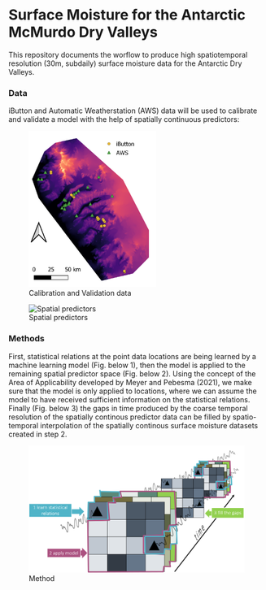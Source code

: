 
<!-- README.md is generated from README.Rmd. Please edit that file -->

# Surface Moisture for the Antarctic McMurdo Dry Valleys

<!-- badges: start -->
<!-- badges: end -->

This repository documents the worflow to produce high spatiotemporal
resolution (30m, subdaily) surface moisture data for the Antarctic Dry
Valleys.

### Data

iButton and Automatic Weatherstation (AWS) data will be used to
calibrate and validate a model with the help of spatially continuous
predictors:

<figure>
<img src="map_stations_s.png" width="250" alt="Calibration and Validation data" /><figcaption aria-hidden="true">Calibration and Validation data</figcaption>
</figure>

<figure>
<img src="spatial_predictors.png" width="250" alt="Spatial predictors" /><figcaption aria-hidden="true">Spatial predictors</figcaption>
</figure>

### Methods

First, statistical relations at the point data locations are being
learned by a machine learning model (Fig. below 1), then the model is
applied to the remaining spatial predictor space (Fig. below 2). Using
the concept of the Area of Applicability developed by Meyer and Pebesma
(2021), we make sure that the model is only applied to locations, where
we can assume the model to have received sufficient information on the
statistical relations. Finally (Fig. below 3) the gaps in time produced
by the coarse temporal resolution of the spatially continous predictor
data can be filled by spatio-temporal interpolation of the spatially
continous surface moisture datasets created in step 2.

<figure>
<img src="Method.png" width="500" alt="Method" /><figcaption aria-hidden="true">Method</figcaption>
</figure>
